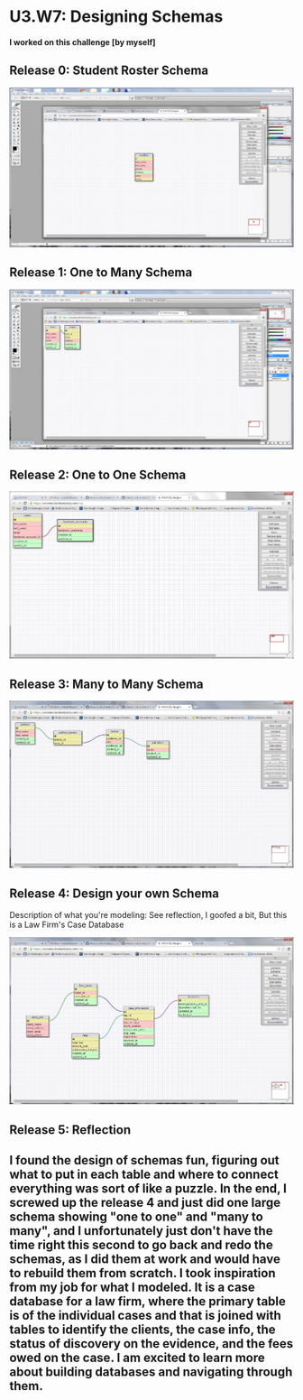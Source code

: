 # U3.W7: Designing Schemas


#### I worked on this challenge [by myself]


## Release 0: Student Roster Schema
<img src ="https://raw.githubusercontent.com/mlear/phase_0_unit_3/master/week_7/imgs/release0.jpg">


## Release 1: One to Many Schema
<img src ="https://raw.githubusercontent.com/mlear/phase_0_unit_3/master/week_7/imgs/release1.jpg">


## Release 2: One to One Schema
<img src ="https://raw.githubusercontent.com/mlear/phase_0_unit_3/master/week_7/imgs/release2.jpg">


## Release 3: Many to Many Schema
<img src ="https://raw.githubusercontent.com/mlear/phase_0_unit_3/master/week_7/imgs/release3.jpg">


## Release 4: Design your own Schema 
Description of what you're modeling: See reflection, I goofed a bit, But this is a Law Firm's Case Database

<img src ="https://raw.githubusercontent.com/mlear/phase_0_unit_3/master/week_7/imgs/release4.jpg">

## Release 5: Reflection

## I found the design of schemas fun, figuring out what to put in each table and where to connect everything was sort of like a puzzle.  In the end, I screwed up the release 4 and just did one large schema showing "one to one" and "many to many", and I unfortunately just don't have the time right this second to go back and redo the schemas, as I did them at work and would have to rebuild them from scratch.  I took inspiration from my job for what I modeled.  It is a case database for a law firm, where the primary table is of the individual cases and that is joined with tables to identify the clients, the case info, the status of discovery on the evidence, and the fees owed on the case.  I am excited to learn more about building databases and navigating through them.